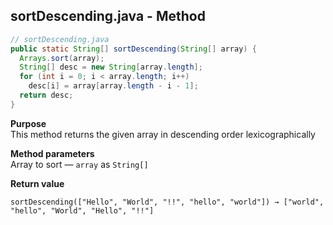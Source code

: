 ## sortDescending.java - Method

```java
// sortDescending.java
public static String[] sortDescending(String[] array) {
  Arrays.sort(array);
  String[] desc = new String[array.length];
  for (int i = 0; i < array.length; i++)
    desc[i] = array[array.length - i - 1];
  return desc;
}
```

**Purpose**
<br>This method returns the given array in descending order lexicographically

**Method parameters**
<br>Array to sort &mdash; `array` as `String[]`

**Return value**
```
sortDescending(["Hello", "World", "!!", "hello", "world"]) → ["world", "hello", "World", "Hello", "!!"]
```

